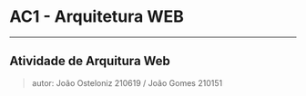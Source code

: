 # AC1 - Arquitetura WEB
---

<h2> Atividade de Arquitura Web </h2>


 >autor: João Osteloniz 210619 / João Gomes 210151
